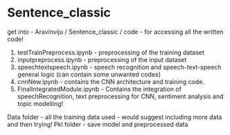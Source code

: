 # Sentence_classic

 
get into -  Aravinviju /  Sentence_classic / code  - for accessing all the written code!

1. testTrainPreprocess.ipynb - preprocessing of the training dataset
2.  inputpreprocess.ipynb - preprocessing of the input dataset
3.  speechtextspeech.ipynb - speech recognition and speech-text-speech general logic (can contain some unwanted codes)
4.   cnnNew.ipynb - contains the CNN architecture and training code.
5.    FinalIntegratedModule.ipynb - Contains the integration of speechRecognition, text preprocessing for CNN, sentiment analysis and topic modelling!


Data folder - all the training data used - would suggest including more data and then trying!
Pkl folder - save model and preprocessed data
